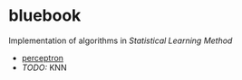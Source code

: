 # bluebook
Implementation of algorithms in *Statistical Learning Method*

+ [perceptron](perceptron/)
+ *TODO:* KNN
